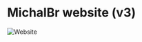# MichalBr website (v3)

<strong></strong>

![Website](/media/.dev/themichalbr-github-io-themichalbr-2025-04-19-17_30_28)